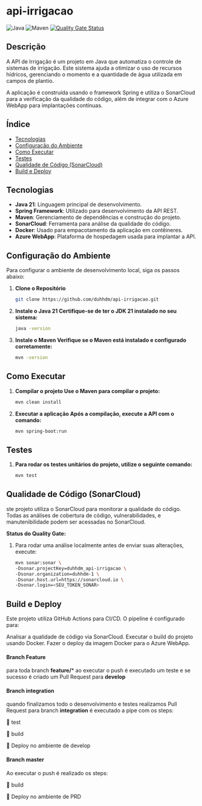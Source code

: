 # api-irrigacao
![Java](https://img.shields.io/badge/Java-21-blue.svg)
![Maven](https://img.shields.io/badge/Maven-3.8.1-C71A36.svg)
[![Quality Gate Status](https://sonarcloud.io/api/project_badges/measure?project=duhhdm_api-irrigacao&metric=alert_status)](https://sonarcloud.io/summary/new_code?id=duhhdm_api-irrigacao)

## Descrição

A API de Irrigação é um projeto em Java que automatiza o controle de sistemas de irrigação. Este sistema ajuda a otimizar o uso de recursos hídricos, gerenciando o momento e a quantidade de água utilizada em campos de plantio.

A aplicação é construída usando o framework Spring e utiliza o SonarCloud para a verificação da qualidade do código, além de integrar com o Azure WebApp para implantações contínuas.

## Índice

- [Tecnologias](#tecnologias)
- [Configuração do Ambiente](#configuração-do-ambiente)
- [Como Executar](#como-executar)
- [Testes](#testes)
- [Qualidade de Código (SonarCloud)](#qualidade-de-código-sonarcloud)
- [Build e Deploy](#build-e-deploy)

## Tecnologias

- **Java 21**: Linguagem principal de desenvolvimento.
- **Spring Framework**: Utilizado para desenvolvimento da API REST.
- **Maven**: Gerenciamento de dependências e construção do projeto.
- **SonarCloud**: Ferramenta para análise da qualidade do código.
- **Docker**: Usado para empacotamento da aplicação em contêineres.
- **Azure WebApp**: Plataforma de hospedagem usada para implantar a API.

## Configuração do Ambiente

Para configurar o ambiente de desenvolvimento local, siga os passos abaixo:

1. **Clone o Repositório**
   ```bash
   git clone https://github.com/duhhdm/api-irrigacao.git
2. **Instale o Java 21 Certifique-se de ter o JDK 21 instalado no seu sistema:**
   ```bash
   java -version
3. **Instale o Maven Verifique se o Maven está instalado e configurado corretamente:**
   ```bash
   mvn -version

## Como Executar

1. **Compilar o projeto Use o Maven para compilar o projeto:**
    ```bash
    mvn clean install
2. **Executar a aplicação Após a compilação, execute a API com o comando:**
    ```bash
    mvn spring-boot:run

## Testes

1. **Para rodar os testes unitários do projeto, utilize o seguinte comando:**
    ```bash
   mvn test

## Qualidade de Código (SonarCloud)
ste projeto utiliza o SonarCloud para monitorar a qualidade do código. Todas as análises de cobertura de código, vulnerabilidades, e manutenibilidade podem ser acessadas no SonarCloud.

**Status do Quality Gate:**
1. Para rodar uma análise localmente antes de enviar suas alterações, execute:
    ```bash
   mvn sonar:sonar \
    -Dsonar.projectKey=duhhdm_api-irrigacao \
    -Dsonar.organization=duhhdm-1 \
    -Dsonar.host.url=https://sonarcloud.io \
    -Dsonar.login=<SEU_TOKEN_SONAR>

## Build e Deploy

Este projeto utiliza GitHub Actions para CI/CD. O pipeline é configurado para:

Analisar a qualidade de código via SonarCloud.
Executar o build do projeto usando Docker.
Fazer o deploy da imagem Docker para o Azure WebApp.


#### Branch Feature
para toda branch **feature/*** ao executar o push é executado um teste e se sucesso é criado um Pull Request para **develop**

#### Branch integration
quando finalizamos todo o desenvolvimento e testes realizamos Pull Request para branch **integration** é executado a pipe com os steps:

:test_tube: test

:hammer: build 

:construction: Deploy no ambiente de develop

#### Branch master
Ao executar o push é realizado os steps:

:hammer: build

:construction: Deploy no ambiente de PRD

